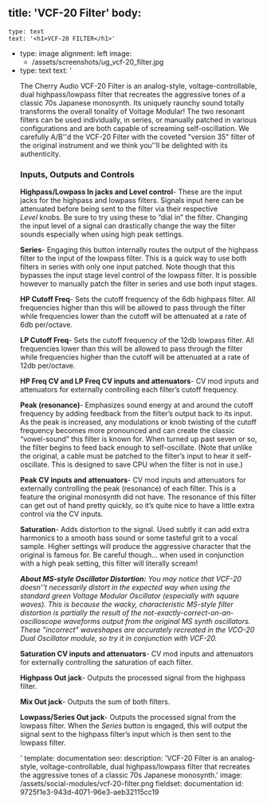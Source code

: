 title: 'VCF-20 Filter'
body:
  -
    type: text
    text: '<h1>VCF-20 FILTER</h1>'
  -
    type: image
    alignment: left
    image:
      - /assets/screenshots/ug_vcf-20_filter.jpg
  -
    type: text
    text: '<p>The Cherry Audio VCF-20 Filter is an analog-style, voltage-controllable, dual highpass/lowpass filter that recreates the aggressive tones of a classic 70s Japanese monosynth. Its uniquely raunchy sound totally transforms the overall tonality of Voltage Modular! The two resonant filters can be used individually, in series, or manually patched in various configurations and are both capable of screaming self-oscillation. We carefully A/B''d the VCF-20 Filter with the coveted "version 35" filter of the original instrument and we think you''ll be delighted with its authenticity.</p><h3>Inputs, Outputs and Controls</h3><p><strong>Highpass/Lowpass In jacks and Level control</strong>- These are the input jacks for the highpass and lowpass filters. Signals input here can be attenuated before being sent to the filter via their respective <em>Level</em>&nbsp;knobs. Be sure to try using these to “dial in” the filter. Changing the input level of a signal can drastically change the way the filter sounds especially when using high peak settings.</p><p><strong>Series</strong>- Engaging this button internally routes the output of the highpass filter to the input of the lowpass filter. This is a quick way to use both filters in series with only one input patched. Note though that this bypasses the input stage level control of the lowpass filter. It is possible however to manually patch the filter in series and use both input stages.</p><p><strong>HP Cutoff Freq</strong>- Sets the cutoff frequency of the 6db highpass filter. All frequencies higher than this will be allowed to pass through the filter while frequencies lower than the cutoff will be attenuated at a rate of 6db per/octave.</p><p><strong>LP Cutoff Freq</strong>- Sets the cutoff frequency of the 12db lowpass filter. All frequencies lower than this will be allowed to pass through the filter while frequencies higher than the cutoff will be attenuated at a rate of 12db per/octave.</p><p><strong>HP Freq CV and LP Freq CV inputs and attenuators</strong>- CV mod inputs and attenuators for externally controlling each filter’s cutoff frequency.</p><p><strong>Peak (resonance)</strong>- Emphasizes sound energy at and around the cutoff frequency by adding feedback from the filter’s output back to its input. As the peak is increased, any modulations or knob twisting of the cutoff frequency becomes more pronounced and can create the classic “vowel-sound” this filter is known for. When turned up past seven or so, the filter begins to feed back enough to self-oscillate. (Note that unlike the original, a cable must be patched to the filter’s input to hear it self-oscillate. This is designed to save CPU when the filter is not in use.)</p><p><strong>Peak CV inputs and attenuators</strong>- CV mod inputs and attenuators for externally controlling the peak (resonance) of each filter. This is a feature the original monosynth did not have. The resonance of this filter can get out of hand pretty quickly, so it’s quite nice to have a little extra control via the CV inputs.</p><p><strong>Saturation</strong>- Adds distortion to the signal. Used subtly it can add extra harmonics to a smooth bass sound or some tasteful grit to a vocal sample. Higher settings will produce the aggressive character that the original is famous for. Be careful though... when used in conjunction with a high peak setting, this filter will literally scream!</p><p><em><strong>About MS-style Oscillator Distortion:</strong> You may notice that VCF-20 doesn''t necessarily distort in the expected way when using the standard green Voltage Modular Oscillator (especially with square waves). This is because the wacky, characteristic MS-style filter distortion is partially the result of the not-exactly-correct-on-an-oscilloscope waveforms output from the original MS synth oscillators. These "incorrect" waveshapes are accurately recreated in the VCO-20 Dual Oscillator module, so try it in conjunction with VCF-20.&nbsp;</em></p><p><strong>Saturation CV inputs and attenuators</strong>- CV mod inputs and attenuators for externally controlling the saturation of each filter.</p><p><strong>Highpass Out jack</strong>- Outputs the processed signal from the highpass filter.</p><p><strong>Mix Out jack</strong>- Outputs the sum of both filters.</p><p><strong>Lowpass/Series Out jack</strong>- Outputs the processed signal from the lowpass filter. When the <em>Series</em>&nbsp;button is engaged, this will output the signal sent to the highpass filter’s input which is then sent to the lowpass filter.</p>'
template: documentation
seo:
  description: 'VCF-20 Filter is an analog-style, voltage-controllable, dual highpass/lowpass filter that recreates the aggressive tones of a classic 70s Japanese monosynth.'
  image: /assets/social-modules/vcf-20-filter.png
fieldset: documentation
id: 9725f1e3-943d-4071-96e3-aeb32115cc19
